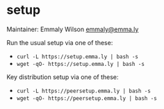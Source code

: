 # setup

Maintainer: Emmaly Wilson <emmaly@emma.ly>

Run the usual setup via one of these:

*	`curl -L https://setup.emma.ly | bash -s`
*	`wget -qO- https://setup.emma.ly | bash -s`

Key distribution setup via one of these:

*	`curl -L https://peersetup.emma.ly | bash -s`
*	`wget -qO- https://peersetup.emma.ly | bash -s`
